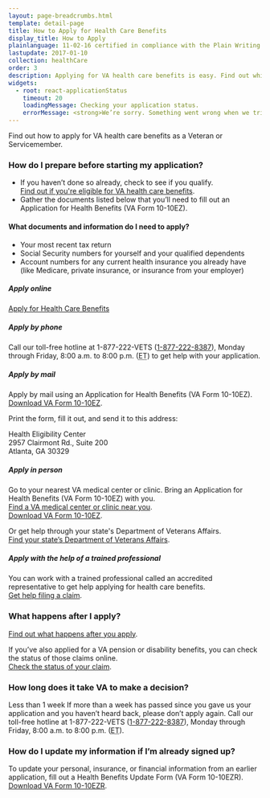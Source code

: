 ```yaml
---
layout: page-breadcrumbs.html
template: detail-page
title: How to Apply for Health Care Benefits
display_title: How to Apply
plainlanguage: 11-02-16 certified in compliance with the Plain Writing Act
lastupdate: 2017-01-10
collection: healthCare
order: 3
description: Applying for VA health care benefits is easy. Find out which documents you’ll need, and start your online application today.
widgets:
  - root: react-applicationStatus
    timeout: 20
    loadingMessage: Checking your application status.
    errorMessage: <strong>We’re sorry. Something went wrong when we tried to load your saved application.</strong><br/>Please try refreshing your browser in a few minutes.
---
```


<div itemscope itemtype ="http://schema.org/HowTo">
<div itemprop="description" class="va-introtext">

Find out how to apply for VA health care benefits as a Veteran or Servicemember.

</div>

<div itemprop="steps" itemscope itemtype ="http://schema.org/HowToSection">
<h3 itemprop="name">How do I prepare before starting my application?</h3>
<div itemprop="itemListElement">

- If you haven’t done so already, check to see if you qualify. <br>
[Find out if you're eligible for VA health care benefits](/health-care/eligibility/).
- Gather the documents listed below that you’ll need to fill out an Application for Health Benefits (VA Form 10-10EZ).

</div>
</div>

<div class="feature" markdown=“1”>

<div itemprop="steps" itemscope itemtype ="http://schema.org/HowToSection">
<h4 itemprop="name">What documents and information do I need to apply?</h4>
<div itemprop="itemListElement">

- Your most recent tax return
- Social Security numbers for yourself and your qualified dependents
- Account numbers for any current health insurance you already have (like Medicare, private insurance, or insurance from your employer)

</div>
</div>
</div>


<div id="react-applicationStatus" class="static-page-widget">

<h5>Apply online</h5>
  <a class="usa-button-primary va-button-primary" href="/health-care/apply/application/">Apply for Health Care Benefits</a>
</div>

##### Apply by phone

Call our toll-free hotline at 1-877-222-VETS (<a href="tel:+18772228387">1-877-222-8387</a>), Monday through Friday, 8:00 a.m. to 8:00 p.m. (<abbr title="eastern time">ET</abbr>) to get help with your application.

##### Apply by mail

Apply by mail using an Application for Health Benefits (VA Form 10-10EZ). <br>
[Download VA Form 10-10EZ](https://www.va.gov/vaforms/medical/pdf/1010EZ-fillable.pdf).

Print the form, fill it out, and send it to this address:

<p class="va-address-block">
Health Eligibility Center<br>
2957 Clairmont Rd., Suite 200<br>
Atlanta, GA 30329<br>
</p>

##### Apply in person

Go to your nearest VA medical center or clinic. Bring an Application for Health Benefits (VA Form 10-10EZ) with you.<br>
[Find a VA medical center or clinic near you](/facilities/).<br>
[Download VA Form 10-10EZ](https://www.va.gov/vaforms/medical/pdf/1010EZ-fillable.pdf).

Or get help through your state's Department of Veterans Affairs. <br>
[Find your state’s Department of Veterans Affairs](https://www.va.gov/statedva.htm).

##### Apply with the help of a trained professional 
You can work with a trained professional called an accredited representative to get help applying for health care benefits. <br>
[Get help filing a claim](/disability-benefits/apply/help/index.html).

</div>
</div>

<div <div itemprop="steps" itemscope itemtype ="http://schema.org/HowToSection">

<h3 itemprop="name">What happens after I apply?</h3>
<div itemprop="itemListElement">

[Find out what happens after you apply](/health-care/after-you-apply/).

If you’ve also applied for a VA pension or disability benefits, you can check the status of those claims online. <br>
[Check the status of your claim](/track-claims/).

</div>
</div>

<div <div itemprop="steps" itemscope itemtype ="http://schema.org/HowToSection">
<h3 itemprop="name">How long does it take VA to make a decision?</h3>
<div itemprop="itemListElement">

<div class="card information" markdown="0">
<span class="number">Less than 1 week</span>
<span class="description">If more than a week has passed since you gave us your application and you haven’t heard back, please don’t apply again. Call our toll-free hotline at 1-877-222-VETS (<a href="tel:+18772228387">1-877-222-8387</a>), Monday through Friday, 8:00 a.m. to 8:00 p.m. (<abbr title="eastern time">ET</abbr>).</span>

</div>
</div>
</div>


<div itemprop="steps" itemscope itemtype ="http://schema.org/HowToSection">
<h3 itemprop="name">How do I update my information if I’m already signed up?</h3>
<div itemprop="itemListElement">

To update your personal, insurance, or financial information from an earlier application, fill out a Health Benefits Update Form (VA Form 10-10EZR). <br>
[Download VA Form 10-10EZR](https://www.va.gov/vaforms/medical/pdf/vha-10-10ezr-fill.pdf).

</div>
</div>
</div>
